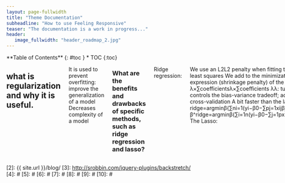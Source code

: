 ```yaml
---
layout: page-fullwidth
title: "Theme Documentation"
subheadline: "How to use Feeling Responsive"
teaser: "The documentation is a work in progress..."
header:
   image_fullwidth: "header_roadmap_2.jpg"
---
```

<div class="row">
<div class="medium-4 medium-push-8 columns" markdown="1">
<div class="panel radius" markdown="1">
**Table of Contents**
{: #toc }
*  TOC
{:toc}
</div>
</div><!-- /.medium-4.columns -->

<div class="medium-8 medium-pull-4 columns" markdown="1">

## what is regularization and why it is useful. 

It is used to prevent overfitting: improve the generalization of a model
Decreases complexity of a model

### What are the benefits and drawbacks of specific methods, such as ridge regression and lasso?

Ridge regression:

We use an L2L2 penalty when fitting the model using least squares
We add to the minimization problem an expression (shrinkage penalty) of the form λ×∑coefficientsλ×∑coefficients
λλ: tuning parameter; controls the bias-variance tradeoff; accessed with cross-validation
A bit faster than the lasso
β̂ ridge=argminβ{∑ni=1(yi−β0−∑pj=1xijβj)2+λ∑pj=1β2j}β^ridge=argminβ{∑i=1n(yi−β0−∑j=1pxijβj)2+λ∑j=1pβj2}
The Lasso:

We use an L1L1 penalty when fitting the model using least squares
Can force regression coefficients to be exactly: feature selection method by itself
β̂ lasso=argminβ{∑ni=1(yi−β0−∑pj=1xijβj)2+λ∑pj=1||βj||}β^lasso=argminβ{∑i=1n(yi−β0−∑j=1pxijβj)2+λ∑j=1p||βj||}


</div><!-- /.medium-8.columns -->
</div><!-- /.row -->

 [1]: http://kramdown.gettalong.org/converter/html.html#toc
 [2]: {{ site.url }}/blog/
 [3]: http://srobbin.com/jquery-plugins/backstretch/
 [4]: #
 [5]: #
 [6]: #
 [7]: #
 [8]: #
 [9]: #
 [10]: #